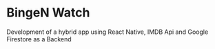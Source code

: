# BingeN Watch

Development of a hybrid app using React Native, IMDB Api and Google Firestore as a Backend
